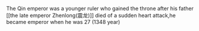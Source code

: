 

The Qin emperor was a younger ruler who gained the throne after his father [[the late emperor Zhenlong(震龙)]] died of a sudden heart attack,he became emperor when he was 27 (1348 year)